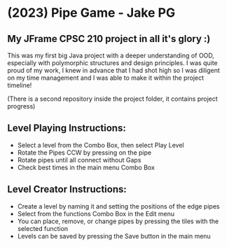 # (2023) Pipe Game - Jake PG
## My JFrame CPSC 210 project in all it's glory :) 

This was my first big Java project with a deeper understanding of OOD, especially with polymorphic structures and design principles.
I was quite proud of my work, I knew in advance that I had shot high so I was diligent on my time management and I was able to make it within the project timeline!

(There is a second repository inside the project folder, it contains project progress)

## Level Playing Instructions:
- Select a level from the Combo Box, then select Play Level
- Rotate the Pipes CCW by pressing on the pipe
- Rotate pipes until all connect without Gaps
- Check best times in the main menu Combo Box

## Level Creator Instructions:
- Create a level by naming it and setting the positions of the edge pipes
- Select from the functions Combo Box in the Edit menu
- You can place, remove, or change pipes by pressing the tiles with the selected function
- Levels can be saved by pressing the Save button in the main menu

